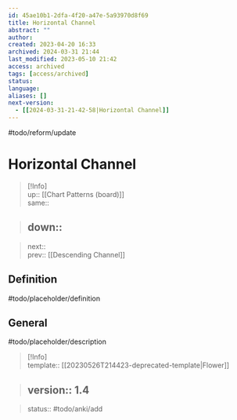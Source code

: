 ```yaml
---
id: 45ae10b1-2dfa-4f20-a47e-5a93970d8f69
title: Horizontal Channel
abstract: ""
author: 
created: 2023-04-20 16:33
archived: 2024-03-31 21:44
last_modified: 2023-05-10 21:42
access: archived
tags: [access/archived]
status: 
language: 
aliases: []
next-version:
  - [[2024-03-31-21-42-58|Horizontal Channel]]
---
```

#todo/reform/update 

# Horizontal Channel

> [!Info]  
> up:: [[Chart Patterns (board)]]  
> same::  
>

> down::
> ---  

>
> next::  
> prev:: [[Descending Channel]]

## Definition

#todo/placeholder/definition 

## General

#todo/placeholder/description 

> [!Info]  
> template:: [[20230526T214423-deprecated-template|Flower]]  
>

> version:: 1.4
> ---  

>
> status:: #todo/anki/add 
